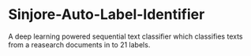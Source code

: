 # Sinjore-Auto-Label-Identifier
A deep learning powered sequential text classifier which classifies texts from a reasearch documents in to 21 labels.
